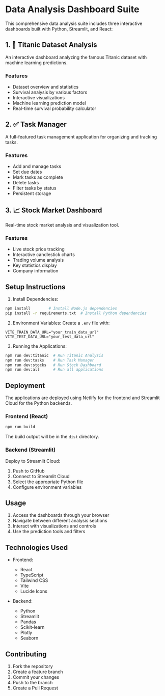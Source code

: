 # Data Analysis Dashboard Suite

This comprehensive data analysis suite includes three interactive dashboards built with Python, Streamlit, and React:

## 1. 🚢 Titanic Dataset Analysis

An interactive dashboard analyzing the famous Titanic dataset with machine learning predictions.

### Features

- Dataset overview and statistics
- Survival analysis by various factors
- Interactive visualizations
- Machine learning prediction model
- Real-time survival probability calculator

## 2. ✅ Task Manager

A full-featured task management application for organizing and tracking tasks.

### Features

- Add and manage tasks
- Set due dates
- Mark tasks as complete
- Delete tasks
- Filter tasks by status
- Persistent storage

## 3. 📈 Stock Market Dashboard

Real-time stock market analysis and visualization tool.

### Features

- Live stock price tracking
- Interactive candlestick charts
- Trading volume analysis
- Key statistics display
- Company information

## Setup Instructions

1. Install Dependencies:

```bash
npm install        # Install Node.js dependencies
pip install -r requirements.txt  # Install Python dependencies
```

2. Environment Variables:
   Create a `.env` file with:

```
VITE_TRAIN_DATA_URL="your_train_data_url"
VITE_TEST_DATA_URL="your_test_data_url"
```

3. Running the Applications:

```bash
npm run dev:titanic  # Run Titanic Analysis
npm run dev:tasks    # Run Task Manager
npm run dev:stocks   # Run Stock Dashboard
npm run dev:all      # Run all applications
```

## Deployment

The applications are deployed using Netlify for the frontend and Streamlit Cloud for the Python backends.

### Frontend (React)

```bash
npm run build
```

The build output will be in the `dist` directory.

### Backend (Streamlit)

Deploy to Streamlit Cloud:

1. Push to GitHub
2. Connect to Streamlit Cloud
3. Select the appropriate Python file
4. Configure environment variables

## Usage

1. Access the dashboards through your browser
2. Navigate between different analysis sections
3. Interact with visualizations and controls
4. Use the prediction tools and filters

## Technologies Used

- Frontend:

  - React
  - TypeScript
  - Tailwind CSS
  - Vite
  - Lucide Icons

- Backend:
  - Python
  - Streamlit
  - Pandas
  - Scikit-learn
  - Plotly
  - Seaborn

## Contributing

1. Fork the repository
2. Create a feature branch
3. Commit your changes
4. Push to the branch
5. Create a Pull Request
